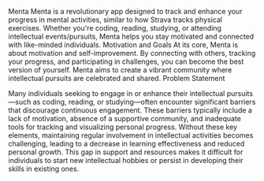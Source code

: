 Menta
Menta is a revolutionary app designed to track and enhance your progress in mental activities, similar to how Strava tracks physical exercises. Whether you're coding, reading, studying, or attending intellectual events/pursuits, Menta helps you stay motivated and connected with like-minded individuals.
Motivation and Goals
At its core, Menta is about motivation and self-improvement. By connecting with others, tracking your progress, and participating in challenges, you can become the best version of yourself. Menta aims to create a vibrant community where intellectual pursuits are celebrated and shared. 
Problem Statement

Many individuals seeking to engage in or enhance their intellectual pursuits—such as coding, reading, or studying—often encounter significant barriers that discourage continuous engagement. These barriers typically include a lack of motivation, absence of a supportive community, and inadequate tools for tracking and visualizing personal progress. Without these key elements, maintaining regular involvement in intellectual activities becomes challenging, leading to a decrease in learning effectiveness and reduced personal growth. This gap in support and resources makes it difficult for individuals to start new intellectual hobbies or persist in developing their skills in existing ones.
